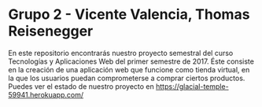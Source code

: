 # Grupo 2 - Vicente Valencia, Thomas Reisenegger

En este repositorio encontrarás nuestro proyecto semestral del curso Tecnologías y Aplicaciones Web del primer semestre de 2017. Éste consiste en la creación de una aplicación web que funcione como tienda virtual, en la que los usuarios puedan comprometerse a comprar ciertos productos.
Puedes ver el estado de nuestro proyecto en https://glacial-temple-59941.herokuapp.com/
